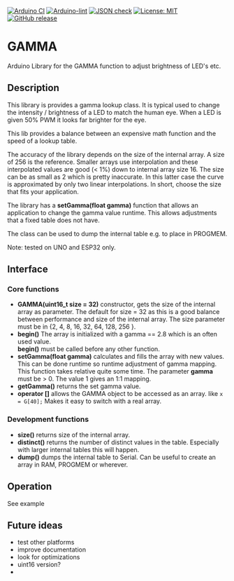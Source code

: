 
[![Arduino CI](https://github.com/RobTillaart/GAMMA/workflows/Arduino%20CI/badge.svg)](https://github.com/marketplace/actions/arduino_ci)
[![Arduino-lint](https://github.com/RobTillaart/GAMMA/actions/workflows/arduino-lint.yml/badge.svg)](https://github.com/RobTillaart/GAMMA/actions/workflows/arduino-lint.yml)
[![JSON check](https://github.com/RobTillaart/GAMMA/actions/workflows/jsoncheck.yml/badge.svg)](https://github.com/RobTillaart/GAMMA/actions/workflows/jsoncheck.yml)
[![License: MIT](https://img.shields.io/badge/license-MIT-green.svg)](https://github.com/RobTillaart/GAMMA/blob/master/LICENSE)
[![GitHub release](https://img.shields.io/github/release/RobTillaart/GAMMA.svg?maxAge=3600)](https://github.com/RobTillaart/GAMMA/releases)


# GAMMA

Arduino Library for the GAMMA function to adjust brightness of LED's etc.


## Description

This library is provides a gamma lookup class. It is typical used to 
change the intensity / brightness of a LED to match the human eye.
When a LED is given 50% PWM it looks far brighter for the eye.

This lib provides a balance between an expensive math function and the speed
of a lookup table. 

The accuracy of the library depends on the size of the internal array.
A size of 256 is the reference. Smaller arrays use interpolation and 
these interpolated values are good (< 1%) down to internal array size 16. 
The size can be as small as 2 which is pretty inaccurate.
In this latter case the curve is approximated by only two linear interpolations.
In short, choose the size that fits your application.

The library has a **setGamma(float gamma)** function that allows an application 
to change the gamma value runtime. 
This allows adjustments that a fixed table does not have.

The class can be used to dump the internal table e.g. to place in PROGMEM.

Note: tested on UNO and ESP32 only.


## Interface

### Core functions

- **GAMMA(uint16_t size = 32)** constructor, gets the size of the internal
array as parameter. The default for size = 32 as this is a good balance between performance
and size of the internal array. The size parameter must be in {2, 4, 8, 16, 32, 64, 128, 256 }.
- **begin()** The array is initialized with a gamma == 2.8 which is an often used value.  
**begin()** must be called before any other function.
- **setGamma(float gamma)** calculates and fills the array with new values.
This can be done runtime so runtime adjustment of gamma mapping.  
This function takes relative quite some time.
The parameter **gamma** must be > 0. The value 1 gives an 1:1 mapping.
- **getGamma()** returns the set gamma value.
- **operator \[\]** allows the GAMMA object to be accessed as an array.
like ```x = G[40];``` Makes it easy to switch with a real array.


### Development functions

- **size()** returns size of the internal array.
- **distinct()** returns the number of distinct values in the table. Especially with larger internal tables this will happen.
- **dump()** dumps the internal table to Serial. Can be useful to create
an array in RAM, PROGMEM or wherever.


## Operation

See example


## Future ideas

- test other platforms
- improve documentation
- look for optimizations 
- uint16 version?
-
